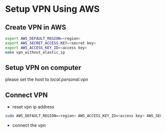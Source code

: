 # Setup VPN Using AWS

## Create VPN in AWS
```bash
export AWS_DEFAULT_REGION=<region>
export AWS_SECRET_ACCESS_KEY=<secret key>
export AWS_ACCESS_KEY_ID=<access key>
make vpn_without_elastic_ip
```
## Setup VPN on computer
please set the host to *local.personal.vpn*

## Connect VPN
+ reset vpn ip address
```bash
sudo AWS_DEFAULT_REGION=<region> AWS_ACCESS_KEY_ID=<access key> AWS_SECRET_ACCESS_KEY=<secret access key> make reset_vpn_ip
```
+ connect the vpn
